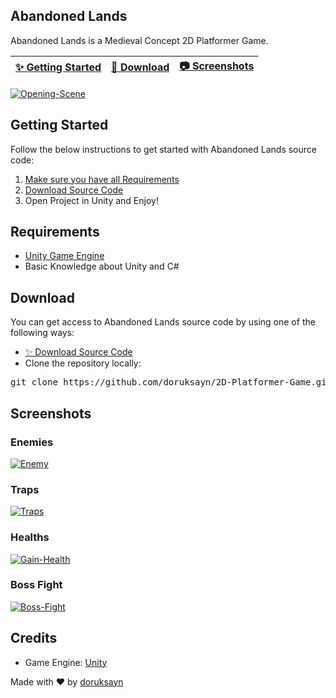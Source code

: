 Abandoned Lands
----------------
<p>Abandoned Lands is a Medieval Concept 2D Platformer Game.<p>
<markdown-accessiblity-table data-catalyst=""><table>
<thead>
<tr>
<th><a href="#getting-started">✨ Getting Started</a></th>
<th><a href="#download">🚀 Download</a></th>
<th><a href="#screenshots">📷 Screenshots</a></th>
</tr>
</thead>
</table></markdown-accessiblity-table>
<a href="[https://ibb.co/chbpfwV7](https://camo.githubusercontent.com/f863a92b6828ab18dc31f84c23069cca49934ba36c0267736ccc18a4bf2c3515/68747470733a2f2f692e6962622e636f2f5254684d724e64562f4f70656e696e672d5363656e652e706e67)"><a href="https://ibb.co/chbpfwV7"><img src="https://i.ibb.co/RThMrNdV/Opening-Scene.png" alt="Opening-Scene" style="max-width=100%;"></a></a>
<h2>Getting Started</h2>
<b></b>
Follow the below instructions to get started with Abandoned Lands source code:
<ol dir="auto">
<li><a href="#requirements">Make sure you have all Requirements</a></li>
<li><a href="#download">Download Source Code</a></li>
<li>Open Project in Unity and Enjoy!</li>
</ol>
<h2>Requirements</h2>
<b></b>
<ul dir="auto">
<li><a href="https://unity3d.com" rel="nofollow">Unity Game Engine</a></li>
<li>Basic Knowledge about Unity and C#</li>
</ul>
<div class="markdown-heading" dir="auto"><h2 tabindex="-1" class="heading-element" dir="auto">Download</h2><a id="user-content-download" class="anchor" aria-label="Permalink: Download" href="#download"></a></div>
You can get access to Abandoned Lands source code by using one of the following ways:
<ul dir="auto">
<li><a href="https://github.com/doruksayn/2D-Platformer-Game/archive/refs/heads/main.zip">✨ Download Source Code</a></li>
<li>Clone the repository locally:</li>
</ul>
<div class="highlight highlight-source-shell notranslate position-relative overflow-auto" dir="auto"><pre>git clone https://github.com/doruksayn/2D-Platformer-Game.git</pre><div class="zeroclipboard-container"><clipboard-copy aria-label="Copy" class="ClipboardButton btn btn-invisible js-clipboard-copy m-2 p-0 d-flex flex-justify-center flex-items-center" data-copy-feedback="Copied!" data-tooltip-direction="w" value="git clone https://github.com/doruksayn/2D-Platformer-Game.git" tabindex="0" role="button"></clipboard-copy></div></div>
<div class="markdown-heading" dir="auto"><h2 tabindex="-1" class="heading-element" dir="auto">Screenshots</h2><a id="user-content-screenshots" class="anchor" aria-label="Permalink: Screenshots" href="#screenshots"></a></div>
<h3>Enemies</h3>
<a href="https://ibb.co/cKkgx1FF"><img src="https://i.ibb.co/9mc8GNTT/Enemy.png" alt="Enemy" border="0"></a>
<h3>Traps</h3>
<a href="https://ibb.co/kVgcRQ54"><img src="https://i.ibb.co/MyDNYMZc/Traps.png" alt="Traps" border="0"></a>
<h3>Healths</h3>
<a href="https://ibb.co/LdR0Ym7x"><img src="https://i.ibb.co/VY9LJR4g/Gain-Health.png" alt="Gain-Health" border="0"></a>
<h3>Boss Fight</h3>
<a href="https://ibb.co/q303Dj51"><img src="https://i.ibb.co/fz8zXFv0/Boss-Fight.png" alt="Boss-Fight" border="0"></a>
<div class="markdown-heading" dir="auto"><h2 tabindex="-1" class="heading-element" dir="auto">Credits</h2><a id="user-content-credits" class="anchor" aria-label="Permalink: Credits" href="#credits"></a></div>
<ul dir="auto">
<li>Game Engine: <a href="https://unity3d.com/" rel="nofollow">Unity</a></li>
</ul>
<p dir="auto">Made with ❤️ by <a href="https://github.com/doruksayn">doruksayn</a></p>

